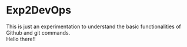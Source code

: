 # Exp2DevOps
This is just an experimentation to understand the basic functionalities of Github and git commands. <br>
Hello there!! 
